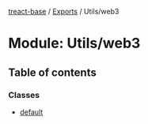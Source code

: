 [treact-base](../README.md) / [Exports](../modules.md) / Utils/web3

# Module: Utils/web3

## Table of contents

### Classes

- [default](../classes/Utils_web3.default.md)
